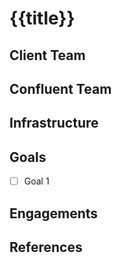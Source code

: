 # {{title}}

## Client Team


## Confluent Team

## Infrastructure

## Goals
- [ ] Goal 1

## Engagements

## References
